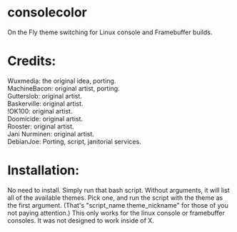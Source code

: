 consolecolor
============

On the Fly theme switching for Linux console and Framebuffer builds.

Credits:
===========
Wuxmedia:       the original idea, porting.  
MachineBacon:	original artist, porting.  
Gutterslob:     original artist.  
Baskerville:    original artist.  
!OK100:         original artist.  
Doomicide:      original artist.  
Rooster:        original artist.  
Jani Nurminen:  original artist.  
DebianJoe:      Porting, script, janitorial services.  

Installation:
==========
No need to install.  Simply run that bash script.  Without arguments, it will list all of the available themes.  Pick one, and run the script with the theme as the first argument.  (That's "script_name theme_nickname" for those of you not paying attention.)
This only works for the linux console or framebuffer consoles.  It was not designed to work inside of X.
